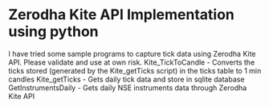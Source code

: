 # Zerodha Kite API Implementation using python
I have tried some sample programs to capture tick data using Zerodha Kite API. Please validate and use at own risk.
Kite_TickToCandle - Converts the ticks stored (generated by the Kite_getTicks script) in the ticks table to 1 min candles
Kite_getTicks - Gets daily tick data and store in sqlite database<br>
GetInstrumentsDaily - Gets daily NSE instruments data through Zerodha Kite API
